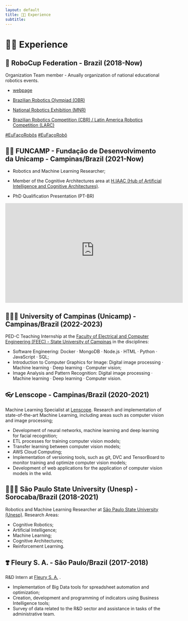 ```yaml
---
layout: default
title: 🦾🤖 Experience
subtitle: 
---
```


# 🦾🤖 Experience

##  🤖 RoboCup Federation - Brazil (2018-Now)

Organization Team member - Anually organization of national educational robotics events.     

* [webpage](https://robocup.org.br)      

* [Brazilian Robotics Olympiad (OBR)](https://www.obr.org.br)

* [National Robotics Exhibition (MNR)](https://www.mnr.org.br)

* [Brazilian Robotics Competition (CBR) / Latin America Robotics Competition (LARC)](https://www.cbrobotica.org)

[#EuFaçoRobôs](https://www.instagram.com/explore/tags/eufaçorobôs/) [#EuFaçoRobô](https://www.instagram.com/explore/tags/eufaçorobô/) 

## 🕵🏻 FUNCAMP - Fundação de Desenvolvimento da Unicamp - Campinas/Brazil (2021-Now)

* Robotics and Machine Learning Researcher;

* Member of the Cognitive Architectures area at [H.IAAC (Hub of Artificial Intelligence and Cognitive Architectures)](https://hiaac.unicamp.br/).

* PhD Qualification Presentation (PT-BR)

<iframe width="560" height="315" src="https://rr5---sn-bg0s7n7l.c.drive.google.com/videoplayback?expire=1706305403&ei=S_2zZeisDdWmpb0P-d2ayA4&ip=189.19.124.73&id=60fc8d27383ed649&itag=18&source=webdrive&requiressl=yes&xpc=EghonaK1InoBAQ==&mh=Fw&mm=32,29&mn=sn-bg0s7n7l,sn-bg0eznzs&ms=su,rdu&mv=m&mvi=5&pl=24&ttl=transient&susc=dr&driveid=10oMXmbGDphLCk4LO8JjkqT2qnDOpHyaU&app=explorer&eaua=ZuRC2-4ETds&mime=video/mp4&vprv=1&prv=1&dur=5220.194&lmt=1706195680668676&mt=1706293729&fvip=3&subapp=DRIVE_WEB_FILE_VIEWER&txp=0006224&sparams=expire,ei,ip,id,itag,source,requiressl,xpc,ttl,susc,driveid,app,eaua,mime,vprv,prv,dur,lmt&sig=AJfQdSswRgIhAInCZTQZe4fzbiA2O0X2JtGYkl3A5FVbRcPwFRSIq5hkAiEAp1MzcQbH0T1d8ekOuM9tm89FMuaAbpkRsC8unSH9JRI=&lsparams=mh,mm,mn,ms,mv,mvi,pl&lsig=AAO5W4owRAIgGImTxEj8Be83iZXSzMbQdaj5Hp_ogyuIk8g4232FJjUCICG6ltbskfY6IXGTTl0rv-Vr26DMKpFM8wCA3KJi5IS4&cpn=sApmEYMsLju3SZ80&c=WEB_EMBEDDED_PLAYER&cver=1.20240123.01.00" frameborder="0" allowfullscreen="true" mozallowfullscreen="true" allow="autoplay" title="videoPTBR"></iframe>


## 👨🏻‍🏫 University of Campinas (Unicamp) - Campinas/Brazil (2022-2023)

PED-C Teaching Internship at the [Faculty of Electrical and Computer Engineering (FEEC) - State University of Campinas](https://fee.unicamp.br) in the disciplines:

* Software Engineering:  Docker · MongoDB · Node.js · HTML · Python · JavaScript ·  SQL;
* Introduction to Computer Graphics for Image: Digital image processing · Machine learning · Deep learning · Computer vision; 
* Image Analysis and Pattern Recognition: Digital image processing · Machine learning · Deep learning · Computer vision.


## 👓 Lenscope - Campinas/Brazil (2020-2021)

Machine Learning Specialist at [Lenscope](https://lenscope.com.br). Research and implementation of state-of-the-art Machine Learning, including areas such as computer vision and image processing;
* Development of neural networks, machine learning and deep learning for facial recognition;
* ETL processes for training computer vision models;
* Transfer learning between computer vision models;
* AWS Cloud Computing;
* Implementation of versioning tools, such as git, DVC and TensorBoard to monitor training and optimize computer vision models;
* Development of web applications for the application of computer vision models in the wild.

## 👨🏻‍🔬 São Paulo State University (Unesp) - Sorocaba/Brazil (2018-2021)

Robotics and Machine Learning Researcher at [São Paulo State University (Unesp)](https://sorocaba.unesp.br). Research Areas: 
* Cognitive Robotics;
* Artificial Intelligence;
* Machine Learning;
* Cognitive Architectures;
* Reinforcement Learning.


## ❣️ Fleury S. A. - São Paulo/Brazil (2017-2018)
R&D Intern at [Fleury S. A.](https://www.grupofleury.com.br) .

* Implementation of Big Data tools for spreadsheet automation and optimization;
* Creation, development and programming of indicators using Business Intelligence tools;
* Survey of data related to the R&D sector and assistance in tasks of the administrative team.


